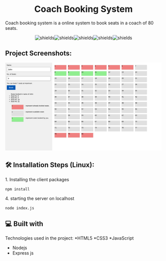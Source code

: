 <h1 align="center" id="title">Coach Booking System</h1>

<p id="description">Coach booking system is a online system to book seats in a coach of 80 seats.</p>

<p align="center"><img src="https://img.shields.io/badge/html5-%23E34F26.svg?style=for-the-badge&logo=html5&logoColor=white" alt="shields"><img src="https://img.shields.io/badge/css3-%231572B6.svg?style=for-the-badge&logo=css3&logoColor=white" alt="shields"><img src="https://img.shields.io/badge/javascript-%23323330.svg?style=for-the-badge&logo=javascript&logoColor=%23F7DF1E" alt="shields"><img src="https://img.shields.io/badge/node.js-6DA55F?style=for-the-badge&logo=node.js&logoColor=white" alt="shields"><img src="https://img.shields.io/badge/express.js-%23404d59.svg?style=for-the-badge&logo=express&logoColor=%2361DAFB" alt="shields"></p>

<h2>Project Screenshots:</h2>

<img src="./demo/demo.png" alt="project-screenshot" >


  

<h2>🛠️ Installation Steps (Linux):</h2>

<p>1. Installing the client packages</p>


```
npm install
```

<p>4. starting the server on localhost</p>

```
node index.js
```


  
  
<h2>💻 Built with</h2>

Technologies used in the project:
*HTML5
*CSS3
*JavaScript
*   Nodejs
*   Express js
